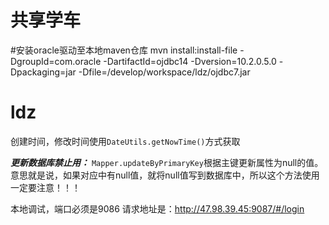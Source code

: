 # 共享学车
#安装oracle驱动至本地maven仓库
mvn install:install-file -DgroupId=com.oracle -DartifactId=ojdbc14 -Dversion=10.2.0.5.0 -Dpackaging=jar -Dfile=/develop/workspace/ldz/ojdbc7.jar

# ldz
创建时间，修改时间使用`DateUtils.getNowTime()`方式获取

**_更新数据库禁止用：_**
`Mapper.updateByPrimaryKey`根据主键更新属性为null的值。意思就是说，如果对应中有null值，就将null值写到数据库中，所以这个方法使用一定要注意！！！ 


本地调试，端口必须是9086
请求地址是：http://47.98.39.45:9087/#/login
